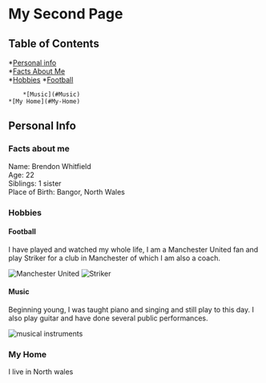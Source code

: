 # My Second Page

## Table of Contents
*[Personal info](#Personal-Info)  
	*[Facts About Me](#Facts-About-Me)    
	*[Hobbies](#Hobbies)
		*[Football](#Football)  
  
		*[Music](#Music)  
	*[My Home](#My-Home)  
## Personal Info
### Facts about me 
Name: Brendon Whitfield  
Age: 22  
Siblings: 1 sister  
Place of Birth: Bangor, North Wales  

### Hobbies
#### Football
I have played and watched my whole life, I am a Manchester United fan and play Striker for a club in Manchester of which I am also a coach.  
  
  
![Manchester United](https://tse3.mm.bing.net/th?id=OIP.T1FaBrYCIIbn-lEwTTUbGwHaHg&pid=Api&P=0&w=489&h=495)
         ![Striker](https://tse2.explicit.bing.net/th?id=OIP.pzcuoDe64GG4XhMR1r1yMgHaMW&pid=Api&P=0&w=306&h=513)
#### Music
Beginning young, I was taught piano and singing and still play to this day. I also play guitar and have done several public performances.  
  
  
![musical instruments](https://tse1.mm.bing.net/th?id=OIP.00CdTJHGRYg_sRJvjcndngAAAA&pid=Api&P=0&w=642&h=459)
### My Home
I live in North wales
